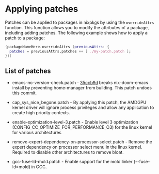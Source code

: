 # Applying patches

Patches can be applied to packages in nixpkgs by using the `overrideAttrs` function. This function allows you to modify the attributes of a package, including adding patches. The following example shows how to apply a patch to a package:

```nix
(packageNameHere.overrideAttrs (previousAttrs: {
  patches = previousAttrs.patches ++ [ ./my-patch.patch ];
}))
```

## List of patches

- emacs-no-version-check.patch - [35ccb9d](https://github.com/NixOS/nixpkgs/commit/35ccb9db3f4f0872f05d175cf53d0e1f87ff09ea) breaks nix-doom-emacs install by preventing home-manager from building. This patch undoes this commit.

- cap_sys_nice_begone.patch - By applying this patch, the AMDGPU kernel driver will ignore process privileges and allow any application to create high priority contexts.

- enable-optimization-level-3.patch - Enable level 3 optimization (CONFIG_CC_OPTIMIZE_FOR_PERFORMANCE_O3) for the linux kernel for various architectures.

- remove-expert-dependency-on-processor-select.patch - Remove the expert dependency on processor select menu in the linux kernel. Required to disable other architectures to remove bloat.

- gcc-fuse-ld-mold.patch - Enable support for the mold linker (--fuse-ld=mold) in GCC.
